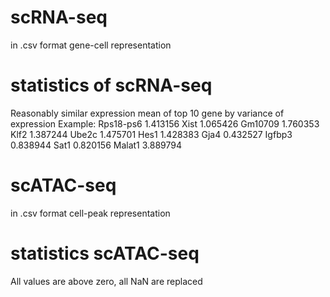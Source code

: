 # scRNA-seq 
in .csv format
gene-cell representation

# statistics of scRNA-seq
Reasonably similar expression mean of top 10 gene by variance of expression
Example:
Rps18-ps6    1.413156
Xist         1.065426
Gm10709      1.760353
Klf2         1.387244
Ube2c        1.475701
Hes1         1.428383
Gja4         0.432527
Igfbp3       0.838944
Sat1         0.820156
Malat1       3.889794

# scATAC-seq
in .csv format
cell-peak representation 

# statistics scATAC-seq
All values are above zero, all NaN are replaced

